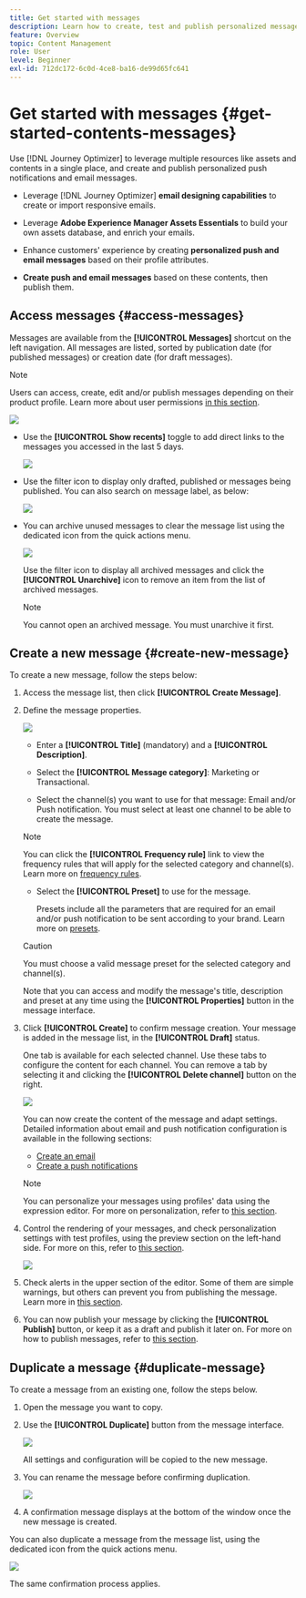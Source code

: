 ```yaml
---
title: Get started with messages
description: Learn how to create, test and publish personalized messages in Journey Optimizer
feature: Overview
topic: Content Management
role: User
level: Beginner
exl-id: 712dc172-6c0d-4ce8-ba16-de99d65fc641
---
```

# Get started with messages {#get-started-contents-messages}

Use [!DNL Journey Optimizer] to leverage multiple resources like assets and contents in a single place, and create and publish personalized push notifications and email messages.

* Leverage [!DNL Journey Optimizer] **email designing capabilities** to create or import responsive emails.

* Leverage **Adobe Experience Manager Assets Essentials** to build your own assets database, and enrich your emails.

* Enhance customers' experience by creating **personalized push and email messages** based on their profile attributes.

* **Create push and email messages** based on these contents, then publish them.

## Access messages {#access-messages}

Messages are available from the **[!UICONTROL Messages]** shortcut on the left navigation. All messages are listed, sorted by publication date (for published messages) or creation date (for draft messages).

>[!NOTE]
>
>Users can access, create, edit and/or publish messages depending on their product profile. Learn more about user permissions [in this section](../administration/permissions.md).

![](assets/messages-list.png)

* Use the **[!UICONTROL Show recents]** toggle to add direct links to the messages you accessed in the last 5 days.

   ![](assets/show-recent-messages.png)

* Use the filter icon to display only drafted, published or messages being published. You can also search on message label, as below:

   ![](assets/filter-messages.png)

* You can archive unused messages to clear the message list using the dedicated icon from the quick actions menu.

   ![](assets/archive-message.png)

   Use the filter icon to display all archived messages and click the **[!UICONTROL Unarchive]** icon to remove an item from the list of archived messages.

   >[!NOTE]
   >
   >You cannot open an archived message. You must unarchive it first.

## Create a new message {#create-new-message}

To create a new message, follow the steps below:

1. Access the message list, then click **[!UICONTROL Create Message]**.

1. Define the message properties.

   ![](assets/create-message-properties.png)
    
   * Enter a **[!UICONTROL Title]** (mandatory) and a **[!UICONTROL Description]**. 

   * Select the **[!UICONTROL Message category]**: Marketing or Transactional.

   * Select the channel(s) you want to use for that message: Email and/or Push notification. You must select at least one channel to be able to create the message.

   >[!NOTE]
   >
   >You can click the **[!UICONTROL Frequency rule]** link to view the frequency rules that will apply for the selected category and channel(s). Learn more on [frequency rules](../configuration/frequency-rules.md).

   * Select the **[!UICONTROL Preset]** to use for the message.
        
      Presets include all the parameters that are required for an email and/or push notification to be sent according to your brand. Learn more on [presets](../configuration/message-presets.md).

   >[!CAUTION]
   >
   >You must choose a valid message preset for the selected category and channel(s).

   Note that you can access and modify the message's title, description and preset at any time using the **[!UICONTROL Properties]** button in the message interface.

1. Click **[!UICONTROL Create]** to confirm message creation. Your message is added in the message list, in the **[!UICONTROL Draft]** status.

    One tab is available for each selected channel. Use these tabs to configure the content for each channel. You can remove a tab by selecting it and clicking the **[!UICONTROL Delete channel]** button on the right. 

    ![](assets/create-messages-content.png)

    You can now create the content of the message and adapt settings. Detailed information about email and push notification configuration is available in the following sections:

    * [Create an email](create-email.md)
    * [Create a push notifications](create-push.md)

    >[!NOTE]
    >   
    >You can personalize your messages using profiles' data using the expression editor. For more on personalization, refer to [this section](../personalization/personalize.md).

1. Control the rendering of your messages, and check personalization settings with test profiles, using the preview section on the left-hand side. For more on this, refer to [this section](../design/preview.md).

    ![](assets/messages-simple-preview.png)

1. Check alerts in the upper section of the editor.  Some of them are simple warnings, but others can prevent you from publishing the message. Learn more in [this section](alerts.md).

1. You can now publish your message by clicking the **[!UICONTROL Publish]** button, or keep it as a draft and publish it later on. For more on how to publish messages, refer to [this section](publish-manage-message.md).

## Duplicate a message {#duplicate-message}

To create a message from an existing one, follow the steps below.

1. Open the message you want to copy.

1. Use the **[!UICONTROL Duplicate]** button from the message interface.

   ![](assets/message-duplicate.png)

   All settings and configuration will be copied to the new message.

1. You can rename the message before confirming duplication.

   ![](assets/message-duplicate-confirm.png)

1. A confirmation message displays at the bottom of the window once the new message is created.

You can also duplicate a message from the message list, using the dedicated icon from the quick actions menu.

![](assets/message-duplicate-from-list.png)

The same confirmation process applies.

